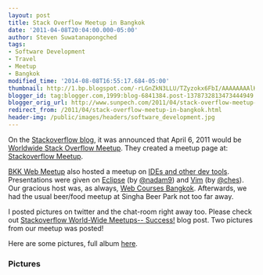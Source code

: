 ```yaml
---
layout: post
title: Stack Overflow Meetup in Bangkok
date: '2011-04-08T20:04:00.000-05:00'
author: Steven Suwatanapongched
tags:
- Software Development
- Travel
- Meetup
- Bangkok
modified_time: '2014-08-08T16:55:17.684-05:00'
thumbnail: http://1.bp.blogspot.com/-rLGnZkN3LLU/TZyzokx6FbI/AAAAAAAAlKU/Jef39GJ7jWk/s600/IMG_5316.JPG
blogger_id: tag:blogger.com,1999:blog-6841384.post-1378732813473444949
blogger_orig_url: http://www.sunpech.com/2011/04/stack-overflow-meetup-in-bangkok.html
redirect_from: /2011/04/stack-overflow-meetup-in-bangkok.html
header-img: /public/images/headers/software_development.jpg
---
```


On the <a href="http://blog.stackoverflow.com/">Stackoverflow blog</a>, it was announced that April 6, 2011 would be <a href="http://blog.stackoverflow.com/2011/03/stack-overflow-meetups-april-6/">Worldwide Stack Overflow Meetup</a>. They created a meetup page at: <a href="http://www.meetup.com/stackoverflow/">Stackoverflow Meetup</a>.

<a href="http://www.meetup.com/bkk-web/">BKK Web Meetup</a> also hosted a meetup on <a href="http://www.meetup.com/bkk-web/events/17072017/">IDEs and other dev tools</a>. Presentations were given on <a href="http://eclipse.org/">Eclipse</a> (by <a href="https://twitter.com/#!/nadam9">@nadam9</a>) and <a href="http://www.vim.org/">Vim</a> (by <a href="https://twitter.com/#!/ches">@ches</a>). Our gracious host was, as always, <a href="http://www.webcoursesbangkok.com/">Web Courses Bangkok</a>. Afterwards, we had the usual beer/food meetup at Singha Beer Park not too far away.

I posted pictures on twitter and the chat-room right away too. Please check out <a href="http://blog.stackoverflow.com/2011/04/stack-overflow-world-wide-meetups-success/">Stackoverflow World-Wide Meetups-- Success!</a> blog post. Two pictures from our meetup was posted!

Here are some pictures, full album <a href="https://picasaweb.google.com/101693597219413173200/2011April6StackOverflowMeetup">here</a>.

### Pictures

<a href="http://1.bp.blogspot.com/-rLGnZkN3LLU/TZyzokx6FbI/AAAAAAAAlKU/Jef39GJ7jWk/s600/IMG_5316.jpg" alt=""><img   border="0"  src="http://1.bp.blogspot.com/-rLGnZkN3LLU/TZyzokx6FbI/AAAAAAAAlKU/Jef39GJ7jWk/s320/IMG_5316.jpg" alt=""  /></a>

<a href="http://4.bp.blogspot.com/-jc9X3c8uUSs/TZyzrxlBCkI/AAAAAAAAlKU/8A1Ne-CZSGk/s600/IMG_5318.jpg" alt=""><img   border="0"  src="http://4.bp.blogspot.com/-jc9X3c8uUSs/TZyzrxlBCkI/AAAAAAAAlKU/8A1Ne-CZSGk/s320/IMG_5318.jpg" alt=""  /></a>

<a href="http://4.bp.blogspot.com/-i83BqrBVUUY/TZyzu659V-I/AAAAAAAAlKU/eDJmxsonkYg/s600/IMG_5319.jpg" alt=""><img   border="0"  src="http://4.bp.blogspot.com/-i83BqrBVUUY/TZyzu659V-I/AAAAAAAAlKU/eDJmxsonkYg/s320/IMG_5319.jpg" alt=""  /></a>

<a href="http://1.bp.blogspot.com/-hRh-YlzvASE/TZyzymrbR9I/AAAAAAAAlKU/h5lrR98jZ2k/s600/IMG_5320.jpg" alt=""><img   border="0"  src="http://1.bp.blogspot.com/-hRh-YlzvASE/TZyzymrbR9I/AAAAAAAAlKU/h5lrR98jZ2k/s320/IMG_5320.jpg" alt=""  /></a>

<a href="http://4.bp.blogspot.com/-gkfaNd_m7qg/TZyz2LrY7BI/AAAAAAAAlKU/IArvXvCdLhs/s600/IMG_5321.jpg" alt=""><img   border="0"  src="http://4.bp.blogspot.com/-gkfaNd_m7qg/TZyz2LrY7BI/AAAAAAAAlKU/IArvXvCdLhs/s320/IMG_5321.jpg" alt=""  /></a>

<a href="http://1.bp.blogspot.com/-V3flnCrIvx0/TZyz5gGEF0I/AAAAAAAAlKU/p4ki8vgvN3k/s600/IMG_5322.jpg" alt=""><img   border="0"  src="http://1.bp.blogspot.com/-V3flnCrIvx0/TZyz5gGEF0I/AAAAAAAAlKU/p4ki8vgvN3k/s320/IMG_5322.jpg" alt=""  /></a>

<a href="http://2.bp.blogspot.com/-Dwfx-wemGkg/TZy0HL-A0UI/AAAAAAAAlKU/XJPXLAlZ13o/s600/IMG_5326.jpg" alt=""><img   border="0"  src="http://2.bp.blogspot.com/-Dwfx-wemGkg/TZy0HL-A0UI/AAAAAAAAlKU/XJPXLAlZ13o/s320/IMG_5326.jpg" alt=""  /></a>

<a href="http://1.bp.blogspot.com/-W0vdh4vJymY/TZy0LJiLgWI/AAAAAAAAlKU/OINSHerSiLw/s600/IMG_5327.jpg" alt=""><img   border="0"  src="http://1.bp.blogspot.com/-W0vdh4vJymY/TZy0LJiLgWI/AAAAAAAAlKU/OINSHerSiLw/s320/IMG_5327.jpg" alt=""  /></a>

<a href="http://4.bp.blogspot.com/-H0-QqVJqV2s/TZy0RBBRC9I/AAAAAAAAlKU/j06ff6igbAc/s600/IMG_5329.jpg" alt=""><img   border="0"  src="http://4.bp.blogspot.com/-H0-QqVJqV2s/TZy0RBBRC9I/AAAAAAAAlKU/j06ff6igbAc/s320/IMG_5329.jpg" alt=""  /></a>

<a href="http://4.bp.blogspot.com/-rhSNfDL49Ik/TZy0ft3mKNI/AAAAAAAAlKU/C1CQKWk0LC8/s600/IMG_5333.jpg" alt=""><img   border="0"  src="http://4.bp.blogspot.com/-rhSNfDL49Ik/TZy0ft3mKNI/AAAAAAAAlKU/C1CQKWk0LC8/s320/IMG_5333.jpg" alt=""  /></a>

<a href="http://4.bp.blogspot.com/-vvh7mxjNjoc/TZy0i6MdsrI/AAAAAAAAlKU/aclRZIfj92Q/s600/IMG_5334.jpg" alt=""><img   border="0"  src="http://4.bp.blogspot.com/-vvh7mxjNjoc/TZy0i6MdsrI/AAAAAAAAlKU/aclRZIfj92Q/s320/IMG_5334.jpg" alt=""  /></a>

<a href="http://2.bp.blogspot.com/-9l2F45lvYP0/TZy0tX4g9bI/AAAAAAAAlKU/hnRsCeVw7yA/s600/IMG_5337.jpg" alt=""><img   border="0"  src="http://2.bp.blogspot.com/-9l2F45lvYP0/TZy0tX4g9bI/AAAAAAAAlKU/hnRsCeVw7yA/s320/IMG_5337.jpg" alt=""  /></a>

<a href="http://4.bp.blogspot.com/-_OBEYK6vgwY/TZy00SrDeKI/AAAAAAAAlKU/kDuaQ24_-sQ/s600/IMG_5339.jpg" alt=""><img   border="0"  src="http://4.bp.blogspot.com/-_OBEYK6vgwY/TZy00SrDeKI/AAAAAAAAlKU/kDuaQ24_-sQ/s320/IMG_5339.jpg" alt=""  /></a>

<a href="http://2.bp.blogspot.com/-kCH-YsKv10k/TZy06QYP0qI/AAAAAAAAlKU/Fk07cnz8XV8/s600/IMG_5341.jpg" alt=""><img   border="0"  src="http://2.bp.blogspot.com/-kCH-YsKv10k/TZy06QYP0qI/AAAAAAAAlKU/Fk07cnz8XV8/s320/IMG_5341.jpg" alt=""  /></a>

<a href="http://3.bp.blogspot.com/-bKvGiKcK_Gk/TZy096LzmuI/AAAAAAAAlKU/tw13iSIR6_o/s600/IMG_5342.jpg" alt=""><img   border="0"  src="http://3.bp.blogspot.com/-bKvGiKcK_Gk/TZy096LzmuI/AAAAAAAAlKU/tw13iSIR6_o/s320/IMG_5342.jpg" alt=""  /></a>

<a href="http://2.bp.blogspot.com/-6OtWsGytPDE/TZy1EdpMbTI/AAAAAAAAlKU/jynj5x_czHM/s600/IMG_5344.jpg" alt=""><img   border="0"  src="http://2.bp.blogspot.com/-6OtWsGytPDE/TZy1EdpMbTI/AAAAAAAAlKU/jynj5x_czHM/s320/IMG_5344.jpg" alt=""  /></a>

<a href="http://2.bp.blogspot.com/-z2VRuwaihrk/TZy1cD8g-dI/AAAAAAAAlKU/lUBnN4icMKs/s600/IMG_5351.jpg" alt=""><img   border="0"  src="http://2.bp.blogspot.com/-z2VRuwaihrk/TZy1cD8g-dI/AAAAAAAAlKU/lUBnN4icMKs/s320/IMG_5351.jpg" alt=""  /></a>

<a href="http://4.bp.blogspot.com/-eXwSDJht1WY/TZy1wOxTUrI/AAAAAAAAlKU/44-v63gin1o/s600/IMG_5355.jpg" alt=""><img   border="0"  src="http://4.bp.blogspot.com/-eXwSDJht1WY/TZy1wOxTUrI/AAAAAAAAlKU/44-v63gin1o/s320/IMG_5355.jpg" alt=""  /></a>
